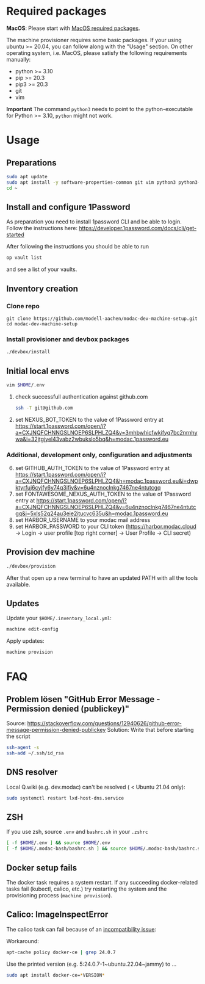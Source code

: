 # Required packages

**MacOS**: Please start with [MacOS required packages](README_mascos.md).

The machine provisioner requires some basic packages.
If your using ubuntu >= 20.04, you can follow along with the "Usage" section. On other operating system, i.e. MacOS, please satisfy the following requirements manually:

* python >= 3.10
* pip >= 20.3
* pip3 >= 20.3
* git
* vim

**Important** The command `python3` needs to point to the python-executable for Python >= 3.10, `python` might not work.

# Usage

## Preparations
```BASH
sudo apt update
sudo apt install -y software-properties-common git vim python3 python3-pip python-is-python3
cd ~
```

## Install and configure 1Password
As preparation you need to install 1password CLI and be able to login.
Follow the instructions here: https://developer.1password.com/docs/cli/get-started

After following the instructions you should be able to run
```BASH
op vault list
```
and see a list of your vaults.

## Inventory creation

### Clone repo
```
git clone https://github.com/modell-aachen/modac-dev-machine-setup.git
cd modac-dev-machine-setup
```



### Install provisioner and devbox packages
```BASH
./devbox/install
```

## Initial local envs
```BASH
vim $HOME/.env
```
1) check successfull authentication against github.com
    ```bash
    ssh -T git@github.com
    ```
1) set NEXUS_BOT_TOKEN to the value of 1Password entry at https://start.1password.com/open/i?a=CXJNQFCHNNGSLNOEP6SLPHLZQ4&v=3mhbwhicfwkifyq7bc2nrnhywa&i=32jtgjyel43vabz2wbukslo5bq&h=modac.1password.eu

### Additional, development only, configuration and adjustments
6) set GITHUB_AUTH_TOKEN to the value of 1Password entry at https://start.1password.com/open/i?a=CXJNQFCHNNGSLNOEP6SLPHLZQ4&h=modac.1password.eu&i=dwpktyrfuj6cyjfy6y74q3ifiy&v=6u4nznoclnkg7467ne4ntutcgq
1) set FONTAWESOME_NEXUS_AUTH_TOKEN to the value of 1Password entry at https://start.1password.com/open/i?a=CXJNQFCHNNGSLNOEP6SLPHLZQ4&v=6u4nznoclnkg7467ne4ntutcgq&i=5xls52q24au3eie2itucvc635u&h=modac.1password.eu
1) set HARBOR_USERNAME to your modac mail address
1) set HARBOR_PASSWORD to your CLI token (https://harbor.modac.cloud -> Login -> user profile [top right corner] -> User Profile -> CLI secret)


## Provision dev machine

```BASH
./devbox/provision
```

After that open up a new terminal to have an updated PATH with all the tools available.

## Updates
Update your `$HOME/.inventory_local.yml`:
```BASH
machine edit-config
```

Apply updates:
```BASH
machine provision
```

# FAQ
## Problem lösen "**GitHub Error Message - Permission denied (publickey)**"
Source: https://stackoverflow.com/questions/12940626/github-error-message-permission-denied-publickey
Solution: Write that before starting the script
```BASH
ssh-agent -s
ssh-add ~/.ssh/id_rsa
```

## DNS resolver
Local Q.wiki (e.g. dev.modac) can't be resolved  ( < Ubuntu 21.04 only):

```BASH
sudo systemctl restart lxd-host-dns.service
```
## ZSH
If you use zsh, source `.env` and `bashrc.sh` in your `.zshrc`
```BASH
[ -f $HOME/.env ] && source $HOME/.env
[ -f $HOME/.modac-bash/bashrc.sh ] && source $HOME/.modac-bash/bashrc.sh
```

## Docker setup fails

The docker task requires a system restart. If any succeeding docker-related tasks fail (kubectl, calico, etc.) try restarting the system
and the provisioning process (`machine provision`).

## Calico: ImageInspectError

The calico task can fail because of an [incompatibility issue](https://github.com/k3s-io/k3s/issues/9279):

Workaround:

```BASH
apt-cache policy docker-ce | grep 24.0.7
```

Use the printed version (e.g. 5:24.0.7-1~ubuntu.22.04~jammy) to ...

```BASH
sudo apt install docker-ce=*VERSION*
```
